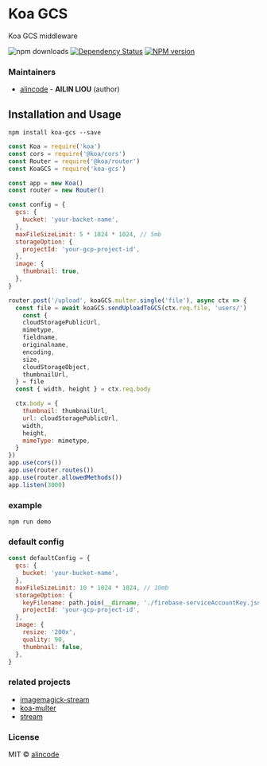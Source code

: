 # Koa GCS

Koa GCS middleware

![npm downloads](https://img.shields.io/npm/dt/koa-gcs.svg)
[![Dependency Status](https://img.shields.io/david/alincode/koa-gcs.svg?style=flat)](https://david-dm.org/alincode/koa-gcs)
[![NPM version][npm-image]][npm-url] 

### Maintainers
- [alincode](https://github.com/alincode) - **AILIN LIOU** (author)

## Installation and Usage

```
npm install koa-gcs --save
```

```js
const Koa = require('koa')
const cors = require('@koa/cors')
const Router = require('@koa/router')
const KoaGCS = require('koa-gcs')

const app = new Koa()
const router = new Router()

const config = {
  gcs: {
    bucket: 'your-backet-name',
  },
  maxFileSizeLimit: 5 * 1024 * 1024, // 5mb
  storageOption: {
    projectId: 'your-gcp-project-id',
  },
  image: {
    thumbnail: true,
  },
}

router.post('/upload', koaGCS.multer.single('file'), async ctx => {
  const file = await koaGCS.sendUploadToGCS(ctx.req.file, 'users/')
    const {
    cloudStoragePublicUrl,
    mimetype,
    fieldname,
    originalname,
    encoding,
    size,
    cloudStorageObject,
    thumbnailUrl,
  } = file
  const { width, height } = ctx.req.body

  ctx.body = {
    thumbnail: thumbnailUrl,
    url: cloudStoragePublicUrl,
    width,
    height,
    mimeType: mimetype,
  }
})
app.use(cors())
app.use(router.routes())
app.use(router.allowedMethods())
app.listen(3000)
```

### example

```
npm run demo
```

### default config

```js
const defaultConfig = {
  gcs: {
    bucket: 'your-bucket-name',
  },
  maxFileSizeLimit: 10 * 1024 * 1024, // 10mb
  storageOption: {
    keyFilename: path.join(__dirname, './firebase-serviceAccountKey.json'),
    projectId: 'your-gcp-project-id',
  },
  image: {
    resize: '200x',
    quality: 90,
    thumbnail: false,
  },
}
```

### related projects
* [imagemagick-stream](https://github.com/eivindfjeldstad/imagemagick-stream)
* [koa-multer](https://github.com/koa-modules/multer)
* [stream](https://github.com/juliangruber/stream)

### License
MIT © [alincode](https://github.com/alincode)

[npm-url]: https://npmjs.org/package/koa-gcs
[npm-image]: http://img.shields.io/npm/v/koa-gcs.svg